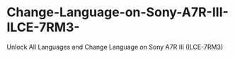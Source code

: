 # Change-Language-on-Sony-A7R-III-ILCE-7RM3-
Unlock All Languages and Change Language on Sony A7R III (ILCE-7RM3)

